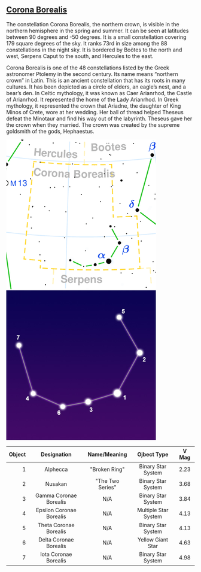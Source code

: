 ## [Corona Borealis](http://www.seasky.org/constellations/constellation-corona-borealis.html)

The constellation Corona Borealis, the northern crown, is visible in the northern hemisphere in the spring and summer. It can be seen at latitudes between 90 degrees and -50 degrees. It is a small constellation covering 179 square degrees of the sky. It ranks 73rd in size among the 88 constellations in the night sky. It is bordered by Boötes to the north and west, Serpens Caput to the south, and Hercules to the east.

Corona Borealis is one of the 48 constellations listed by the Greek astronomer Ptolemy in the second century. Its name means “northern crown” in Latin. This is an ancient constellation that has its roots in many cultures. It has been depicted as a circle of elders, an eagle’s nest, and a bear’s den. In Celtic mythology, it was known as Caer Arianrhod, the Castle of Arianrhod. It represented the home of the Lady Arianrhod. In Greek mythology, it represented the crown that Ariadne, the daughter of King Minos of Crete, wore at her wedding. Her ball of thread helped Theseus defeat the Minotaur and find his way out of the labyrinth. Theseus gave her the crown when they married. The crown was created by the supreme goldsmith of the gods, Hephaestus.

![alt text](./img/cb/cb.01.png "Corona Borealis")
![alt text](./img/cb/cb.02.jpg "Corona Borealis")

|Object|Designation|Name/Meaning|Ojbect Type|V Mag|
---:|:---:|:---:|:---:|:---:
1|Alphecca|"Broken Ring"|Binary Star System|2.23
2|Nusakan|"The Two Series"|Binary Star System|3.68
3|Gamma Coronae Borealis|N/A|Binary Star System|3.84
4|Epsilon Coronae Borealis|N/A|Multiple Star System|4.13
5|Theta Coronae Borealis|N/A|Binary Star System|4.13
6|Delta Coronae Borealis|N/A|Yellow Giant Star|4.63
7|Iota Coronae Borealis|N/A|Binary Star System|4.98